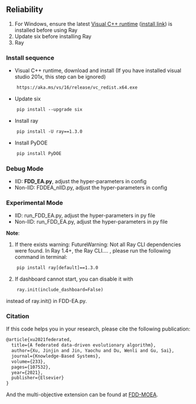 ## Reliability 

1. For Windows, ensure the latest [Visual C++ runtime](https://support.microsoft.com/en-us/help/2977003/the-latest-supported-visual-c-downloads) ([install link](https://aka.ms/vs/16/release/vc_redist.x64.exe)) is installed before using Ray
2. Update six before installing Ray
3. Ray

### Install sequence

- Visual C++ runtime, download and install (If you have installed visual studio 201x, this step can be ignored)

```tex
    https://aka.ms/vs/16/release/vc_redist.x64.exe
```

- Update six

```tex
    pip install --upgrade six
```

- Install ray

```tex
    pip install -U ray==1.3.0
```

- Install PyDOE

```tex
    pip install PyDOE
```

### Debug Mode

- IID: **FDD_EA.py**, adjust the hyper-parameters in config
- Non-IID: FDDEA_nIID.py, adjust the hyper-parameters in config

### Experimental Mode

- IID: run_FDD_EA.py, adjust the hyper-parameters in py file
- Non-IID: run_FDD_EA.py, adjust the hyper-parameters in py file

**Note**:

1. If there exists warning: FutureWarning: Not all Ray CLI dependencies were found. In Ray 1.4+, the Ray CLI.... , please run the following command in terminal:

```tex
    pip install ray[default]==1.3.0
```

2. If dashboard cannot start, you can disable it with 

```tex
    ray.init(include_dashboard=False)
```
instead of ray.init() in FDD-EA.py.

### Citation
If this code helps you in your research, please cite the following publication:

```tex
@article{xu2021federated,
  title={A federated data-driven evolutionary algorithm},
  author={Xu, Jinjin and Jin, Yaochu and Du, Wenli and Gu, Sai},
  journal={Knowledge-Based Systems},
  volume={233},
  pages={107532},
  year={2021},
  publisher={Elsevier}
}
```

And the multi-objective extension can be found at [FDD-MOEA](https://github.com/VeritasXu/FDD-MOEA.git).
